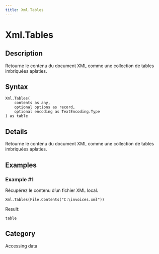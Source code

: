 ```yaml
---
title: Xml.Tables
---
```


# Xml.Tables


## Description

Retourne le contenu du document XML comme une collection de tables imbriquées aplaties.


## Syntax

```powerquery
Xml.Tables(
    contents as any,
    optional options as record,
    optional encoding as TextEncoding.Type
) as table
```


## Details

Retourne le contenu du document XML comme une collection de tables imbriquées aplaties.


## Examples

### Example #1 
Récupérez le contenu d’un fichier XML local.
```powerquery
Xml.Tables(File.Contents("C:\invoices.xml"))
```

Result: 
```powerquery
table
```




## Category
Accessing data

